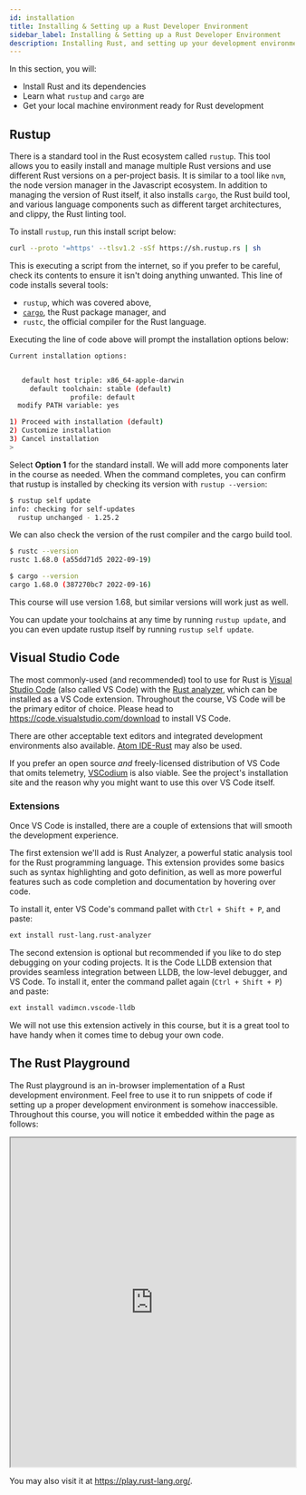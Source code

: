 ```yaml
---
id: installation
title: Installing & Setting up a Rust Developer Environment
sidebar_label: Installing & Setting up a Rust Developer Environment
description: Installing Rust, and setting up your development environment.
---
```


In this section, you will:

- Install Rust and its dependencies
- Learn what `rustup` and `cargo` are
- Get your local machine environment ready for Rust development

## Rustup

There is a standard tool in the Rust ecosystem called `rustup`. This tool allows you to easily
install and manage multiple Rust versions and use different Rust versions on a per-project basis. It
is similar to a tool like `nvm`, the node version manager in the Javascript ecosystem. In addition
to managing the version of Rust itself, it also installs `cargo`, the Rust build tool, and various
language components such as different target architectures, and clippy, the Rust linting tool.

To install `rustup`, run this install script below:

```bash
curl --proto '=https' --tlsv1.2 -sSf https://sh.rustup.rs | sh
```

This is executing a script from the internet, so if you prefer to be careful, check its contents to
ensure it isn't doing anything unwanted. This line of code installs several tools:

- `rustup`, which was covered above,
- [`cargo`](https://doc.rust-lang.org/cargo/index.html), the Rust package manager, and
- `rustc`, the official compiler for the Rust language.

Executing the line of code above will prompt the installation options below:

```bash
Current installation options:


   default host triple: x86_64-apple-darwin
     default toolchain: stable (default)
               profile: default
  modify PATH variable: yes

1) Proceed with installation (default)
2) Customize installation
3) Cancel installation
>
```

Select **Option 1** for the standard install. We will add more components later in the course as
needed. When the command completes, you can confirm that rustup is installed by checking its version
with `rustup --version`:

```bash
$ rustup self update
info: checking for self-updates
  rustup unchanged - 1.25.2
```

We can also check the version of the rust compiler and the cargo build tool.

```bash
$ rustc --version
rustc 1.68.0 (a55dd71d5 2022-09-19)

$ cargo --version
cargo 1.68.0 (387270bc7 2022-09-16)

```

This course will use version 1.68, but similar versions will work just as well.

You can update your toolchains at any time by running `rustup update`, and you can even update
rustup itself by running `rustup self update`.

## Visual Studio Code

The most commonly-used (and recommended) tool to use for Rust is
[Visual Studio Code](https://code.visualstudio.com/) (also called VS Code) with the
[Rust analyzer](https://rust-analyzer.github.io/), which can be installed as a VS Code extension.
Throughout the course, VS Code will be the primary editor of choice. Please head to
https://code.visualstudio.com/download to install VS Code.

There are other acceptable text editors and integrated development environments also available.
[Atom IDE-Rust](https://atom.io/packages/ide-rust) may also be used.

If you prefer an open source _and_ freely-licensed distribution of VS Code that omits telemetry,
[VSCodium](https://vscodium.com/) is also viable. See the project's installation site and the reason
why you might want to use this over VS Code itself.

### Extensions

Once VS Code is installed, there are a couple of extensions that will smooth the development
experience.

The first extension we'll add is Rust Analyzer, a powerful static analysis tool for the Rust
programming language. This extension provides some basics such as syntax highlighting and goto
definition, as well as more powerful features such as code completion and documentation by hovering
over code.

To install it, enter VS Code's command pallet with `Ctrl + Shift + P`, and paste:

```bash
ext install rust-lang.rust-analyzer
```

The second extension is optional but recommended if you like to do step debugging on your coding
projects. It is the Code LLDB extension that provides seamless integration between LLDB, the
low-level debugger, and VS Code. To install it, enter the command pallet again (`Ctrl + Shift + P`)
and paste:

```bash
ext install vadimcn.vscode-lldb
```

We will not use this extension actively in this course, but it is a great tool to have handy when it
comes time to debug your own code.

## The Rust Playground

The Rust playground is an in-browser implementation of a Rust development environment. Feel free to
use it to run snippets of code if setting up a proper development environment is somehow
inaccessible. Throughout this course, you will notice it embedded within the page as follows:

<iframe width="100%" height="580" src="https://play.rust-lang.org/?version=stable&mode=debug&edition=2021&code=%2F%2F+Define+entry+point.%0Afn+main%28%29+%7B%0A++++%2F%2F+Writes+to+the+output.+Delete+the+%27%2F%2F%27+before+println+and+see+what+happens%21%0A+++%2F%2F+println%21%28%22Hello+world%21%22%29%3B%0A%7D"></iframe>

You may also visit it at https://play.rust-lang.org/.
